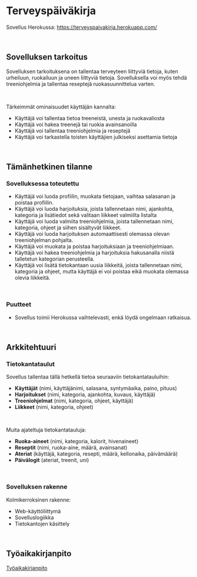 # Terveyspäiväkirja

Sovellus Herokussa:
https://terveyspaivakirja.herokuapp.com/

<br>


## Sovelluksen tarkoitus

Sovelluksen tarkoituksena on tallentaa terveyteen liittyviä tietoja, kuten urheiluun, ruokailuun ja uneen liittyviä tietoja. Sovelluksella voi myös tehdä treeniohjelmia ja tallentaa reseptejä ruokasuunnittelua varten.

<br>

Tärkeimmät ominaisuudet käyttäjän kannalta:
- Käyttäjä voi tallentaa tietoa treeneistä, unesta ja ruokavaliosta
- Käyttäjä voi hakea treenejä tai ruokia avainsanoilla
- Käyttäjä voi tallentaa treeniohjelmia ja reseptejä
- Käyttäjä voi tarkastella toisten käyttäjien julkiseksi asettamia tietoja

<br>


## Tämänhetkinen tilanne

### Sovelluksessa toteutettu

- Käyttäjä voi luoda profiilin, muokata tietojaan, vaihtaa salasanan ja poistaa profiilin.
- Käyttäjä voi luoda harjoituksia, joista tallennetaan nimi, ajankohta, kategoria ja lisätiedot sekä valitaan liikkeet valmiilta listalta
- Käyttäjä voi luoda valmiita treeniohjelmia, joista tallennetaan nimi, kategoria, ohjeet ja siihen sisältyvät liikkeet.
- Käyttäjä voi luoda harjoituksen automaattisesti olemassa olevan treeniohjelman pohjalta.
- Käyttäjä voi muokata ja poistaa harjoituksiaan ja treeniohjelmiaan.
- Käyttäjä voi hakea treeniohjelmia ja harjoituksia hakusanalla niistä talletetun kategorian perusteella.
- Käyttäjä voi lisätä tietokantaan uusia liikkeitä, joista tallennetaan nimi, kategoria ja ohjeet, mutta käyttäjä ei voi poistaa eikä muokata olemassa olevia liikkeitä.

<br>

### Puutteet
- Sovellus toimii Herokussa vaihtelevasti, enkä löydä ongelmaan ratkaisua.

<br>


## Arkkitehtuuri

### Tietokantataulut

Sovellus tallentaa tällä hetkellä tietoa seuraaviin tietokantatauluihin:
- **Käyttäjät** (nimi, käyttäjänimi, salasana, syntymäaika, paino, pituus)
- **Harjoitukset** (nimi, kategoria, ajankohta, kuvaus, käyttäjä)
- **Treeniohjelmat** (nimi, kategoria, ohjeet, käyttäjä)
- **Liikkeet** (nimi, kategoria, ohjeet)

<br>

Muita ajateltuja tietokantatauluja:
- **Ruoka-aineet** (nimi, kategoria, kalorit, hivenaineet)
- **Reseptit** (nimi, ruoka-aine, määrä, avainsanat)
- **Ateriat** (käyttäjä, kategoria, resepti, määrä, kellonaika, päivämäärä)
- **Päivälogit** (ateriat, treenit, uni)

<br>

### Sovelluksen rakenne

Kolmikerroksinen rakenne:
- Web-käyttöliittymä
- Sovelluslogiikka
- Tietokantojen käsittely

<br>


## Työaikakirjanpito

[Työaikakirjanpito](https://github.com/juliapalorinne/terveyspaivakirja/blob/master/tyoaikakirjanpito.md)

<br>
